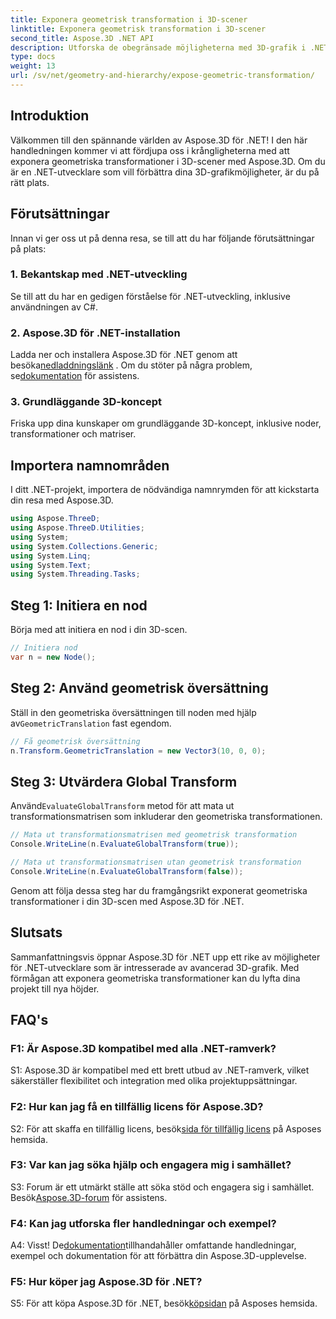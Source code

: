 ```yaml
---
title: Exponera geometrisk transformation i 3D-scener
linktitle: Exponera geometrisk transformation i 3D-scener
second_title: Aspose.3D .NET API
description: Utforska de obegränsade möjligheterna med 3D-grafik i .NET med Aspose.3D. Upptäck geometriska transformationer utan ansträngning.
type: docs
weight: 13
url: /sv/net/geometry-and-hierarchy/expose-geometric-transformation/
---
```

## Introduktion

Välkommen till den spännande världen av Aspose.3D för .NET! I den här handledningen kommer vi att fördjupa oss i krångligheterna med att exponera geometriska transformationer i 3D-scener med Aspose.3D. Om du är en .NET-utvecklare som vill förbättra dina 3D-grafikmöjligheter, är du på rätt plats.

## Förutsättningar

Innan vi ger oss ut på denna resa, se till att du har följande förutsättningar på plats:

### 1. Bekantskap med .NET-utveckling

Se till att du har en gedigen förståelse för .NET-utveckling, inklusive användningen av C#.

### 2. Aspose.3D för .NET-installation

Ladda ner och installera Aspose.3D för .NET genom att besöka[nedladdningslänk](https://releases.aspose.com/3d/net/) . Om du stöter på några problem, se[dokumentation](https://reference.aspose.com/3d/net/) för assistens.

### 3. Grundläggande 3D-koncept

Friska upp dina kunskaper om grundläggande 3D-koncept, inklusive noder, transformationer och matriser.

## Importera namnområden

I ditt .NET-projekt, importera de nödvändiga namnrymden för att kickstarta din resa med Aspose.3D.

```csharp
using Aspose.ThreeD;
using Aspose.ThreeD.Utilities;
using System;
using System.Collections.Generic;
using System.Linq;
using System.Text;
using System.Threading.Tasks;
```

## Steg 1: Initiera en nod

Börja med att initiera en nod i din 3D-scen.

```csharp
// Initiera nod
var n = new Node();
```

## Steg 2: Använd geometrisk översättning

 Ställ in den geometriska översättningen till noden med hjälp av`GeometricTranslation` fast egendom.

```csharp
// Få geometrisk översättning
n.Transform.GeometricTranslation = new Vector3(10, 0, 0);
```

## Steg 3: Utvärdera Global Transform

 Använd`EvaluateGlobalTransform` metod för att mata ut transformationsmatrisen som inkluderar den geometriska transformationen.

```csharp
// Mata ut transformationsmatrisen med geometrisk transformation
Console.WriteLine(n.EvaluateGlobalTransform(true));

// Mata ut transformationsmatrisen utan geometrisk transformation
Console.WriteLine(n.EvaluateGlobalTransform(false));
```

Genom att följa dessa steg har du framgångsrikt exponerat geometriska transformationer i din 3D-scen med Aspose.3D för .NET.

## Slutsats

Sammanfattningsvis öppnar Aspose.3D för .NET upp ett rike av möjligheter för .NET-utvecklare som är intresserade av avancerad 3D-grafik. Med förmågan att exponera geometriska transformationer kan du lyfta dina projekt till nya höjder.

## FAQ's

### F1: Är Aspose.3D kompatibel med alla .NET-ramverk?

S1: Aspose.3D är kompatibel med ett brett utbud av .NET-ramverk, vilket säkerställer flexibilitet och integration med olika projektuppsättningar.

### F2: Hur kan jag få en tillfällig licens för Aspose.3D?

 S2: För att skaffa en tillfällig licens, besök[sida för tillfällig licens](https://purchase.aspose.com/temporary-license/) på Asposes hemsida.

### F3: Var kan jag söka hjälp och engagera mig i samhället?

 S3: Forum är ett utmärkt ställe att söka stöd och engagera sig i samhället. Besök[Aspose.3D-forum](https://forum.aspose.com/c/3d/18) för assistens.

### F4: Kan jag utforska fler handledningar och exempel?

 A4: Visst! De[dokumentation](https://reference.aspose.com/3d/net/)tillhandahåller omfattande handledningar, exempel och dokumentation för att förbättra din Aspose.3D-upplevelse.

### F5: Hur köper jag Aspose.3D för .NET?

 S5: För att köpa Aspose.3D för .NET, besök[köpsidan](https://purchase.aspose.com/buy) på Asposes hemsida.